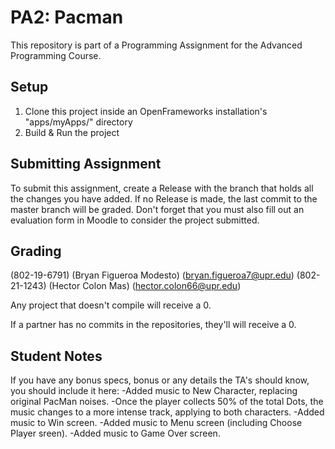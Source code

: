 # PA2: Pacman
This repository is part of a Programming Assignment for the Advanced Programming Course.

## Setup
1. Clone this project inside an OpenFrameworks installation's "apps/myApps/" directory
2. Build & Run the project

## Submitting Assignment
To submit this assignment, create a Release with the branch that holds all the changes you have added. If no Release is made, the last commit to the master branch will be graded.
Don't forget that you must also fill out an evaluation form in Moodle to consider the project submitted.

## Grading

(802-19-6791) (Bryan Figueroa Modesto) (bryan.figueroa7@upr.edu)
(802-21-1243) (Hector Colon Mas) (hector.colon66@upr.edu)

Any project that doesn't compile will receive a 0.

If a partner has no commits in the repositories, they'll will receive a 0.

## Student Notes
If you have any bonus specs, bonus or any details the TA's should know, you should include it here:
-Added music to New Character, replacing original PacMan noises.
-Once the player collects 50% of the total Dots, the music changes to a more intense track, applying to both characters.
-Added music to Win screen.
-Added music to Menu screen (including Choose Player sreen).
-Added music to Game Over screen.